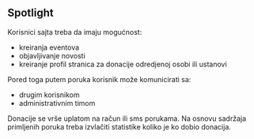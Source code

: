 ## Spotlight
Korisnici sajta treba da imaju mogućnost:
  - kreiranja eventova
  - objavljivanje novosti
  - kreiranje profil stranica za donacije odredjenoj osobi ili ustanovi
  
Pored toga putem poruka korisnik može komunicirati sa:
  - drugim korisnikom 
  - administrativnim timom
  
Donacije se vrše uplatom na račun ili sms porukama. Na osnovu sadržaja primljenih poruka treba izvlačiti statistike koliko je ko dobio donacija.
